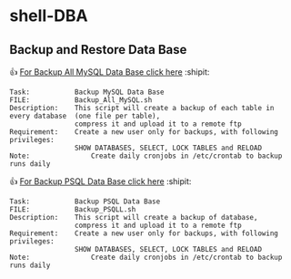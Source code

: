 # shell-DBA
## Backup and Restore Data Base


:+1: [For Backup All MySQL Data Base click here](https://github.com/szemmali/shell-DBA/blob/master/MySQL/Backup-All-MySQL.sh) :shipit:
```
Task:  			Backup MySQL Data Base
FILE:  			Backup_All_MySQL.sh
Description:  	This script will create a backup of each table in every database  (one file per table), 
                compress it and upload it to a remote ftp
Requirement:  	Create a new user only for backups, with following privileges: 
                SHOW DATABASES, SELECT, LOCK TABLES and RELOAD
Note:  			    Create daily cronjobs in /etc/crontab to backup runs daily 
```

:+1: [For Backup PSQL Data Base click here](https://github.com/szemmali/shell-DBA/blob/master/PSQL/Backup_PSQL.sh) :shipit:
```
Task:  			Backup PSQL Data Base
FILE:  			Backup_PSQLL.sh
Description:  	This script will create a backup of database, 
                compress it and upload it to a remote ftp
Requirement:  	Create a new user only for backups, with following privileges: 
                SHOW DATABASES, SELECT, LOCK TABLES and RELOAD
Note:  			    Create daily cronjobs in /etc/crontab to backup runs daily 
```
